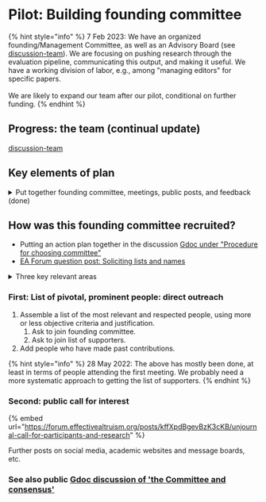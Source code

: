 # Pilot: Building founding committee

{% hint style="info" %}
7 Feb 2023: We have an organized founding/Management Committee, as well as an Advisory Board (see [discussion-team](../../readme-1/discussion-team/ "mention")). We are focusing on pushing research through the evaluation pipeline, communicating this output, and making it useful. We have a working division of labor, e.g., among "managing editors" for specific papers.\
\
We are likely to expand our team after our pilot, conditional on further funding.
{% endhint %}

## Progress: the team (continual update)

[discussion-team](../../readme-1/discussion-team/ "mention")

## Key elements of plan

<details>

<summary>Put together founding committee, meetings, public posts, and feedback (done)</summary>

1. **Build a "founding committee" of 5–8 experienced and enthusiastic EA-aligned or adjacent researchers at EA orgs, research academics, and practitioners** (e.g., draw from speakers at recent EA Global meetings).
   1. Private Airtable with lists of names and organizations
   2. _Added element: List of supporter names for credibility, with little or no commitment_
2. Host a meeting (and shared collaboration space/document), to come to a consensus on a set of practical principles. _\[26 May 2022: First meeting held, writing up shared notes.]_
3. Post and present our consensus (coming out of this meeting) on key fora. After a brief followup period (\~1 week), consider adjusting the above consensus plan in light of the feedback, and repost (and move forward).

... Excerpts from successful ACX grant, [#the-twelve-month-plan](../../grants-and-proposals/acx-ltff-grant-proposal-as-submitted-successfull/#the-twelve-month-plan "mention"), reiterated in followup [ftx-future-fund-for-further-funding-unsuccessful.md](../../grants-and-proposals/unsuccessful-applications/ftx-future-fund-for-further-funding-unsuccessful.md "mention").

</details>

## How was this founding committee recruited?

* Putting an action plan together in the discussion [Gdoc under "Procedure for choosing committee"](https://docs.google.com/document/d/1Ojb3a2X12av3c97wezYD6zLRkdo1xlx5r21cblf11JY/edit#heading=h.jisvaqlrtl5x)
* [EA Forum question post: Soliciting lists and names](https://forum.effectivealtruism.org/posts/xGhBDnPojdvuH2aBK/do-we-have-any-lists-of-academics-research-groups-relevant)

<details>

<summary>Three key relevant areas</summary>

DR: I think I need to draw people from a few relevant areas:\
1\. Academia, in relevant subject fields for _The Unjournal_: economics, quantitative social science, maybe more

2\. Effective altruism, to assess the value and scope of the journal and the research

3\. Open Science and academic reform, and applied metascience—people with practical ideas and knowledge

\+ People with strong knowledge of the journal and bibliometric processes and systems

</details>

### First: List of pivotal, prominent people: direct outreach

1. Assemble a list of the most relevant and respected people, using more or less objective criteria and justification.
   1. Ask to join founding committee.
   2. Ask to join list of supporters.
2. Add people who have made past contributions.

{% hint style="info" %}
28 May 2022: The above has mostly been done, at least in terms of people attending the first meeting. We probably need a more systematic approach to getting the list of supporters.
{% endhint %}

### Second: public call for interest

{% embed url="https://forum.effectivealtruism.org/posts/kffXpdBgevBzK3cKB/unjournal-call-for-participants-and-research" %}

Further posts on social media, academic websites and message boards, etc.

### See also public [Gdoc discussion of 'the Committee and consensus'](https://docs.google.com/document/d/1Ojb3a2X12av3c97wezYD6zLRkdo1xlx5r21cblf11JY/edit#heading=h.c63gsld3ti16)
